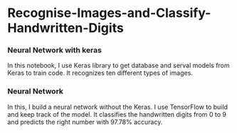 # Recognise-Images-and-Classify-Handwritten-Digits

### Neural Network with keras

In this notebook, I use Keras library to get database and serval models from Keras to train code. It recognizes ten different types of images.

### Neural Network

In this, I build a neural network without the Keras. I use TensorFlow to build and keep track of the model. It classifies the handwritten digits from 0 to 9 and predicts the right number with 97.78% accuracy.
